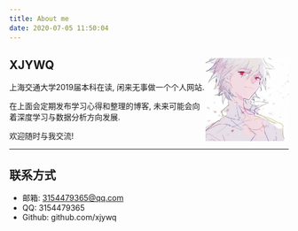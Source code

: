 ```yaml
---
title: About me
date: 2020-07-05 11:50:04
---
```


## XJYWQ <img src="https://raw.githubusercontent.com/xjywq/picgo/master/aboutme/icon.jpg" width=150 style="float:right" />

上海交通大学2019届本科在读, 闲来无事做一个个人网站.

在上面会定期发布学习心得和整理的博客, 未来可能会向着深度学习与数据分析方向发展.

欢迎随时与我交流!

---

## 联系方式

* 邮箱: 3154479365@qq.com
* QQ: 3154479365
* Github: github.com/xjywq
